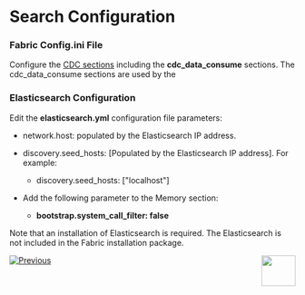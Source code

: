 # Search Configuration

### Fabric Config.ini File

Configure the [CDC sections](/articles/18_fabric_cdc/06_cdc_configuration.md) including the **cdc_data_consume** sections. The cdc_data_consume sections are used by the 

### Elasticsearch Configuration

Edit the **elasticsearch.yml** configuration file parameters:

- network.host: populated by the Elasticsearch IP address.

- discovery.seed_hosts: [Populated by the Elasticsearch IP address]. For example:
  - discovery.seed_hosts: ["localhost"]

- Add the following parameter to the Memory section:
  - **bootstrap.system_call_filter: false**

Note that an installation of Elasticsearch is required. The Elasticsearch is not included in the Fabric installation package.



[![Previous](/articles/images/Previous.png)](06_search_solution_limitations.md)[<img align="right" width="60" height="54" src="/articles/images/Next.png">](08_search_troubleshooting.md)

